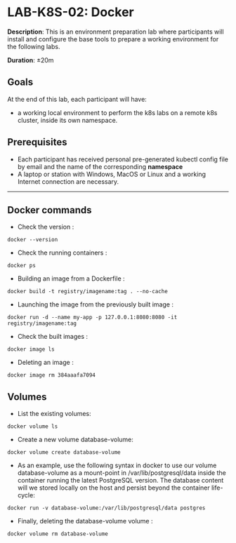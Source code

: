 

# LAB-K8S-02: Docker

**Description**: This is an environment preparation lab where participants will install and configure the base tools to prepare a working environment for the following labs.

**Duration**: ±20m

## Goals
At the end of this lab, each participant will have:
- a working local environment to perform the k8s labs on a remote k8s cluster, inside its own namespace.

## Prerequisites

- Each participant has received personal pre-generated kubectl config file by email and the name of the corresponding **namespace**
- A laptop or station with Windows, MacOS or Linux and a working Internet connection are necessary.

----

## Docker commands 
 
- Check the version :

``` shell 
docker --version
``` 

- Check the running containers :

``` shell
docker ps
```

- Building an image from a Dockerfile :
``` shell
docker build -t registry/imagename:tag . --no-cache
```

- Launching the image from the previously built image :
``` shell
docker run -d --name my-app -p 127.0.0.1:8080:8080 -it registry/imagename:tag
``` 

- Check the built images :
``` shell
docker image ls
``` 

- Deleting an image :
``` shell
docker image rm 384aaafa7094
```

## Volumes
- List the existing volumes: 
```
docker volume ls
``` 

- Create a new volume database-volume:
``` 
docker volume create database-volume
```

- As an example, use the following syntax in docker to use our volume database-volume as a mount-point in /var/lib/postgresql/data inside the container running the latest PostgreSQL version. The database content will we stored locally on the host and persist beyond the container life-cycle:

```
docker run -v database-volume:/var/lib/postgresql/data postgres
```

- Finally, deleting the database-volume volume :

```
docker volume rm database-volume
```
